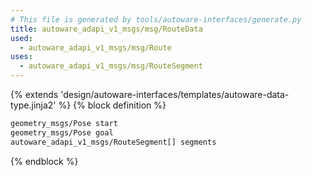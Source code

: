 ```yaml
---
# This file is generated by tools/autoware-interfaces/generate.py
title: autoware_adapi_v1_msgs/msg/RouteData
used:
  - autoware_adapi_v1_msgs/msg/Route
uses:
  - autoware_adapi_v1_msgs/msg/RouteSegment
---
```


{% extends 'design/autoware-interfaces/templates/autoware-data-type.jinja2' %}
{% block definition %}

```txt
geometry_msgs/Pose start
geometry_msgs/Pose goal
autoware_adapi_v1_msgs/RouteSegment[] segments
```

{% endblock %}
